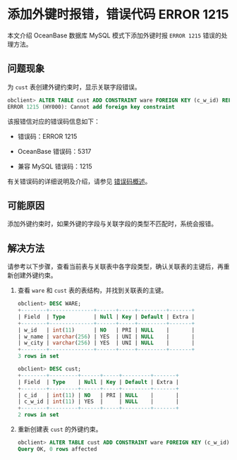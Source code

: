 # 添加外键时报错，错误代码 ERROR 1215

本文介绍 OceanBase 数据库 MySQL 模式下添加外键时报 `ERROR 1215` 错误的处理方法。

## 问题现象

为 `cust` 表创建外键约束时，显示关联字段错误。

```sql
obclient> ALTER TABLE cust ADD CONSTRAINT ware FOREIGN KEY (c_w_id) REFERENCES ware(w_name);
ERROR 1215 (HY000): Cannot add foreign key constraint
```

该报错信对应的错误码信息如下：

* 错误码：ERROR 1215

* OceanBase 错误码：5317

* 兼容 MySQL 错误码：1215

有关错误码的详细说明及介绍，请参见 [错误码概述](../../../7.reference/5.system-reference/6.error-code-for-mysql/1.use-error-information-1.md)。

## 可能原因

添加外键约束时，如果外键的字段与关联字段的类型不匹配时，系统会报错。

## 解决方法

请参考以下步骤，查看当前表与关联表中各字段类型，确认关联表的主键后，再重新创建外键约束。

1. 查看 `ware` 和 `cust` 表的表结构，并找到关联表的主键。

   ```sql
   obclient> DESC WARE;
   +--------+--------------+------+-----+---------+-------+
   | Field  | Type         | Null | Key | Default | Extra |
   +--------+--------------+------+-----+---------+-------+
   | w_id   | int(11)      | NO   | PRI | NULL    |       |
   | w_name | varchar(256) | YES  | UNI | NULL    |       |
   | w_city | varchar(256) | YES  | UNI | NULL    |       |
   +--------+--------------+------+-----+---------+-------+
   3 rows in set

   obclient> DESC cust;
   +--------+---------+------+-----+---------+-------+
   | Field  | Type    | Null | Key | Default | Extra |
   +--------+---------+------+-----+---------+-------+
   | c_id   | int(11) | NO   | PRI | NULL    |       |
   | c_w_id | int(11) | YES  |     | NULL    |       |
   +--------+---------+------+-----+---------+-------+
   2 rows in set
   ```

2. 重新创建表 `cust` 的外键约束。

   ```sql
   obclient> ALTER TABLE cust ADD CONSTRAINT ware FOREIGN KEY (c_w_id) REFERENCES ware(w_id);
   Query OK, 0 rows affected
   ```
